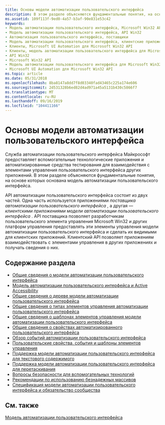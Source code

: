 ```yaml
---
title: Основы модели автоматизации пользовательского интерфейса
description: В этом разделе объясняются фундаментальные понятия, на основе которых основана модель автоматизации пользовательского интерфейса.
ms.assetid: 109f113f-9ed0-4a57-b3af-90e831e53c42
keywords:
- Модель автоматизации пользовательского интерфейса, Microsoft Win32 API
- Модель автоматизации пользовательского интерфейса, API Win32
- Автоматизация пользовательского интерфейса, поставщики
- Модель автоматизации пользовательского интерфейса, клиентские приложения
- Клиенты, Microsoft UI Automation для Microsoft Win32 API
- Клиенты, модель автоматизации пользовательского интерфейса для Microsoft Win32 API
- API Win32
- Microsoft Win32 API
- Модель автоматизации пользовательского интерфейса для Microsoft Win32 API
- Microsoft UI Automation для Microsoft Win32 API
ms.topic: article
ms.date: 05/31/2018
ms.openlocfilehash: 8ba8147a8dd7f8d03340fad43465c225a174e606
ms.sourcegitcommit: 2d531328b6ed82d4ad971a45a5131b430c5866f7
ms.translationtype: MT
ms.contentlocale: ru-RU
ms.lasthandoff: 09/16/2019
ms.locfileid: "104411166"
---
```

# <a name="ui-automation-fundamentals"></a>Основы модели автоматизации пользовательского интерфейса

Служба автоматизации пользовательского интерфейса Майкрософт предоставляет вспомогательные технологические приложения и автоматизированные средства тестирования для взаимодействия с элементами управления пользовательского интерфейса других приложений. В этом разделе объясняются фундаментальные понятия, на основе которых основана модель автоматизации пользовательского интерфейса.

API автоматизации пользовательского интерфейса состоит из двух частей. Одна часть используется приложениями *поставщика автоматизации пользовательского интерфейса* , а другая — *клиентскими приложениями модели автоматизации пользовательского интерфейса* . API поставщика позволяет разработчикам пользовательского элемента управления Microsoft Win32 и других платформ управления предоставлять эти элементы управления модели автоматизации пользовательского интерфейса и сделать их видимыми для клиентских приложений. Клиентский API позволяет приложениям взаимодействовать с элементами управления в других приложениях и получать сведения о них.

## <a name="in-this-section"></a>Содержание раздела

-   [Общие сведения о модели автоматизации пользовательского интерфейса](uiauto-uiautomationoverview.md)
-   [Модель автоматизации пользовательского интерфейса и Active Accessibility](uiauto-msaa.md)
-   [Общие сведения о дереве модели автоматизации пользовательского интерфейса](uiauto-treeoverview.md)
-   [Общие сведения о типах элементов управления автоматизации пользовательского интерфейса](uiauto-controltypesoverview.md)
-   [Общие сведения о шаблонах элементов управления модели автоматизации пользовательского интерфейса](uiauto-controlpatternsoverview.md)
-   [Общие сведения о свойствах автоматизированного пользовательского интерфейса](uiauto-propertiesoverview.md)
-   [Обзор событий автоматизации пользовательского интерфейса](uiauto-eventsoverview.md)
-   [Пользовательские свойства, события и шаблоны элементов управления](uiauto-custompropertieseventscontrolpatterns.md)
-   [Поддержка модели автоматизации пользовательского интерфейса для текстового содержимого](uiauto-ui-automation-textpattern-overview.md)
-   [Поддержка модели автоматизации пользовательского интерфейса для перетаскивания](ui-automation-support-for-drag-and-drop.md)
-   [Вопросы безопасности для вспомогательных технологий](uiauto-securityoverview.md)
-   [Рекомендации по использованию безнадежных массивов](uiauto-workingwithsafearrays.md)
-   [Спецификация модели автоматизации пользовательского интерфейса и обязательство сообщества](uiauto-specandcommunitypromise.md)

## <a name="related-topics"></a>См. также

<dl> <dt>

[Модель автоматизации пользовательского интерфейса](entry-uiauto-win32.md)
</dt> </dl>

 

 




